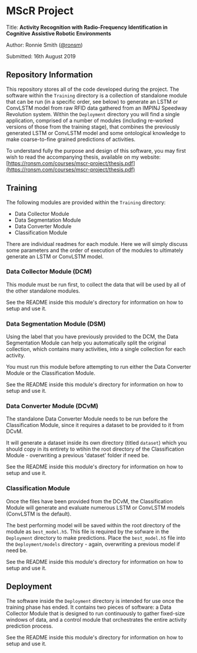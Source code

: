 # MScR Project

Title: **Activity Recognition with Radio-Frequency Identification in Cognitive Assistive Robotic Environments**

Author: Ronnie Smith ([@ronsm](https://github.com/ronsm))

Submitted: 16th August 2019

## Repository Information

This repository stores all of the code developed during the project. The software within the `Training` directory is a collection of standalone module that can be run (in a specific order, see below) to generate an LSTM or ConvLSTM model from raw RFID data gathered from an IMPINJ Speedway Revolution system. Within the `Deployment` directory you will find a single application, comprised of a number of modules (including re-worked versions of those from the training stage), that combines the previously generated LSTM or ConvLSTM model and some ontological knowledge to make coarse-to-fine grained predictions of activities.

To understand fully the purpose and design of this software, you may first wish to read the accompanying thesis, available on my website: [https://ronsm.com/courses/mscr-project/thesis.pdf](https://ronsm.com/courses/mscr-project/thesis.pdf)

## Training

The following modules are provided within the `Training` directory:
* Data Collector Module
* Data Segmentation Module
* Data Converter Module
* Classification Module

There are individual readmes for each module. Here we will simply discuss some parameters and the order of execution of the modules to ultimately generate an LSTM or ConvLSTM model.

### Data Collector Module (DCM)

This module must be run first, to collect the data that will be used by all of the other standalone modules.

See the README inside this module's directory for information on how to setup and use it.

### Data Segmentation Module (DSM)

Using the label that you have previously provided to the DCM, the Data Segmentation Module can help you automatically split the original collection, which contains many activities, into a single collection for each activity.

You must run this module before attempting to run either the Data Converter Module or the Classification Module.

See the README inside this module's directory for information on how to setup and use it.

### Data Converter Module (DCvM)

The standalone Data Converter Module needs to be run before the Classification Module, since it requires a dataset to be provided to it from DCvM.

It will generate a dataset inside its own directory (titled `dataset`) which you should copy in its entirety to wtihin the root directory of the Classification Module - overwriting a previous 'dataset' folder if need be.

See the README inside this module's directory for information on how to setup and use it.

### Classification Module

Once the files have been provided from the DCvM, the Classification Module will generate and evaluate numerous LSTM or ConvLSTM models (ConvLSTM is the default).

The best performing model will be saved within the root directory of the module as `best_model.h5`. This file is required by the sofware in the `Deployment` directory to make predictions. Place the `best_model.h5` file into the `Deployment/models` directory - again, overwriting a previous model if need be.

See the README inside this module's directory for information on how to setup and use it.

## Deployment

The software inside the `Deployment` directory is intended for use once the training phase has ended. It contains two pieces of software: a Data Collector Module that is designed to run continuously to gather fixed-size windows of data, and a control module that orchestrates the entire activity prediction process.

See the README inside this module's directory for information on how to setup and use it.
